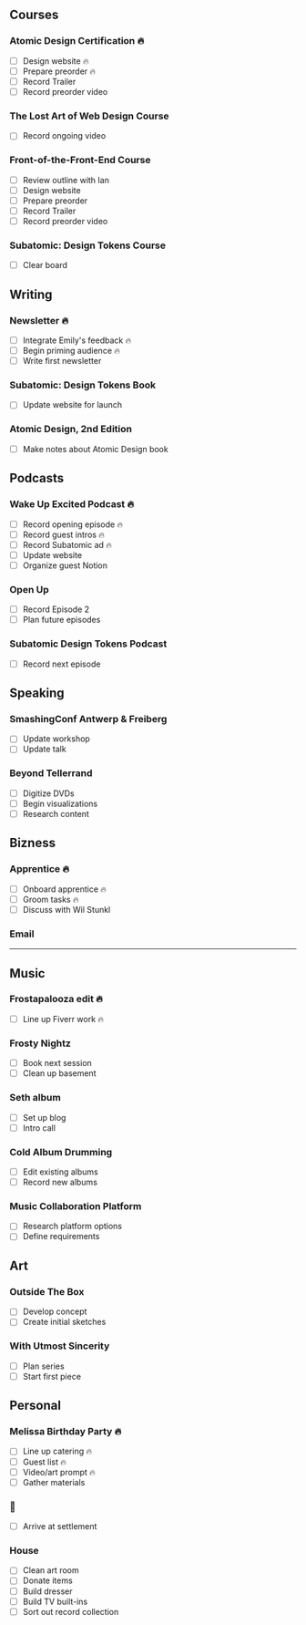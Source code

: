 ## Courses

### Atomic Design Certification 🔥

- [ ] Design website 🔥
- [ ] Prepare preorder 🔥 
- [ ] Record Trailer
- [ ] Record preorder video

### The Lost Art of Web Design Course

- [ ] Record ongoing video

### Front-of-the-Front-End Course

- [ ] Review outline with Ian
- [ ] Design website
- [ ] Prepare preorder
- [ ] Record Trailer
- [ ] Record preorder video

### Subatomic: Design Tokens Course

- [ ] Clear board

## Writing

### Newsletter 🔥 

- [ ] Integrate Emily's feedback 🔥
- [ ] Begin priming audience 🔥
- [ ] Write first newsletter

### Subatomic: Design Tokens Book

- [ ] Update website for launch

### Atomic Design, 2nd Edition

- [ ] Make notes about Atomic Design book

## Podcasts

### Wake Up Excited Podcast 🔥

- [ ] Record opening episode 🔥
- [ ] Record guest intros 🔥
- [ ] Record Subatomic ad 🔥
- [ ] Update website
- [ ] Organize guest Notion

### Open Up

- [ ] Record Episode 2
- [ ] Plan future episodes

### Subatomic Design Tokens Podcast

- [ ] Record next episode

## Speaking

### SmashingConf Antwerp & Freiberg
- [ ] Update workshop
- [ ] Update talk

### Beyond Tellerrand
- [ ] Digitize DVDs
- [ ] Begin visualizations
- [ ] Research content

## Bizness

### Apprentice 🔥
- [ ] Onboard apprentice 🔥
- [ ] Groom tasks 🔥
- [ ] Discuss with Wil Stunkl 

### Email 

---

## Music

### Frostapalooza edit 🔥
- [ ] Line up Fiverr work 🔥

### Frosty Nightz

- [ ] Book next session
- [ ] Clean up basement

### Seth album
- [ ] Set up blog
- [ ] Intro call

### Cold Album Drumming
- [ ] Edit existing albums
- [ ] Record new albums

### Music Collaboration Platform

- [ ] Research platform options
- [ ] Define requirements

## Art

### Outside The Box

- [ ] Develop concept
- [ ] Create initial sketches

### With Utmost Sincerity

- [ ] Plan series
- [ ] Start first piece

## Personal

### Melissa Birthday Party 🔥
- [ ] Line up catering 🔥
- [ ] Guest list 🔥
- [ ] Video/art prompt 🔥
- [ ] Gather materials

### 💩
- [ ] Arrive at settlement 

### House 
- [ ] Clean art room
- [ ] Donate items
- [ ] Build dresser
- [ ] Build TV built-ins
- [ ] Sort out record collection
